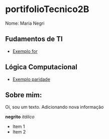 # portifolioTecnico2B
Nome: Maria Negri

## Fudamentos de TI
* [Exemplo for](FundamentosTI/teste/seq_val_int.sh)

## Lógica Computacional
* [Exemplo paridade](LogicaComputcional/AulaVetores.java)

## Sobre mim:

Oi, sou um texto.
Adicionando nova informação

**negrito** 
*itálico*

* Item 1
* Item 2
